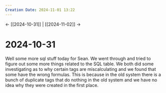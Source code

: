 ```yaml
---
Creation Date: 2024-11-01 13:22
---
```


<- [[2024-10-31]] | [[2024-11-02]]  ->

# 2024-10-31
Well some more sql stuff today for Sean. We went through and tried to figure out some more things related to the SQL table. We both did some investigating as to why certain tags are miscalculating and we found that some have the wrong formulas. This is because in the old system there is a bunch of duplicate tags that do nothing in the old system and we have no idea why they were created in the first place. 
